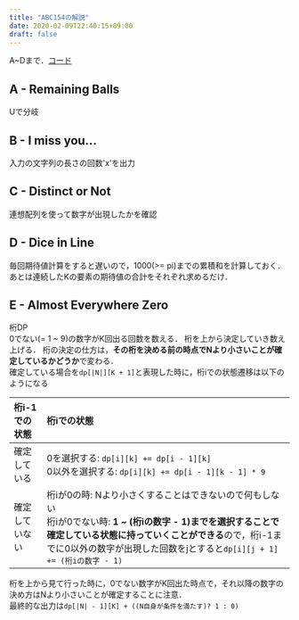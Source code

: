 ```yaml
---
title: "ABC154の解説"
date: 2020-02-09T22:40:15+09:00
draft: false
---
```


A~Dまで．[コード](https://github.com/t45k/kyopuro/tree/master/AtCoder/ABC/abc154)

## A - Remaining Balls
Uで分岐

## B - I miss you...
入力の文字列の長さの回数'x'を出力

## C - Distinct or Not
連想配列を使って数字が出現したかを確認

## D - Dice in Line
毎回期待値計算をすると遅いので，1000(>= pi)までの累積和を計算しておく．
あとは連続したKの要素の期待値の合計をそれぞれ求めるだけ．

## E - Almost Everywhere Zero
桁DP<br>
0でない(= 1 ~ 9)の数字がK回出る回数を数える．
桁を上から決定していき数え上げる．
桁の決定の仕方は，**その桁を決める前の時点でNより小さいことが確定しているかどうか**で変わる．<br>
確定している場合を`dp[|N|][K + 1]`と表現した時に，桁iでの状態遷移は以下のようになる

|桁i-1での状態|桁iでの状態|
|:--|:--|
|確定している|0を選択する: `dp[i][k] += dp[i - 1][k]`<br>0以外を選択する: `dp[i][k] += dp[i - 1][k - 1] * 9`|
|確定していない|桁iが0の時: Nより小さくすることはできないので何もしない<br>桁iが0でない時: **1 ~ (桁iの数字 - 1)までを選択することで確定している状態に持っていくことができる**ので，桁i-1までに0以外の数字が出現した回数をjとすると`dp[i][j + 1] += (桁iの数字 - 1)`|

桁を上から見て行った時に，0でない数字がK回出た時点で，それ以降の数字の決め方はNより小さいことが確定することに注意．<br>
最終的な出力は`dp[|N| - 1][K] + ((N自身が条件を満たす)? 1 : 0)`
